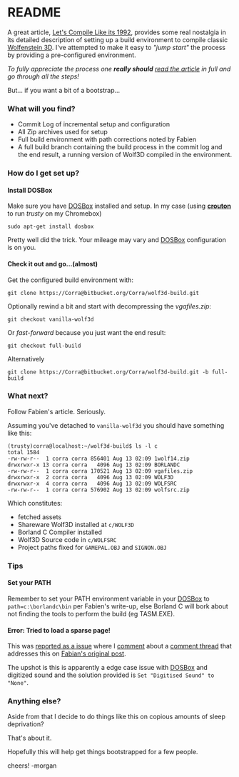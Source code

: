 # README #

A great article, [Let's Compile Like its 1992][original-post], provides some real nostalgia in its detailed description of setting up a build environment to compile classic [Wolfenstein 3D][wolf3d-wiki]. I've attempted to make it easy to *"jump start"* the process by providing a pre-configured environment. 

*To fully appreciate the process one **really should** [read the article][original-post] in full and go through all the steps!* 

But... if you want a bit of a bootstrap...

### What will you find? ###

* Commit Log of incremental setup and configuration
* All Zip archives used for setup
* Full build environment with path corrections noted by Fabien
* A full build branch containing the build process in the commit log and the end result, a running version of Wolf3D compiled in the environment.

### How do I get set up? ###

#### Install DOSBox ####

Make sure you have [DOSBox][dosbox] installed and setup. In my case (using **[crouton][crouton]** to run *trusty* on my Chromebox)

```
sudo apt-get install dosbox
```

Pretty well did the trick. Your mileage may vary and [DOSBox][dosbox] configuration is on you.

#### Check it out and go...(almost) ####

Get the configured build environment with:

```
git clone https://Corra@bitbucket.org/Corra/wolf3d-build.git

```

Optionally rewind a bit and start with decompressing the *vgafiles.zip*:

```
git checkout vanilla-wolf3d
```

Or *fast-forward* because you just want the end result:

```
git checkout full-build
```
Alternatively
```
git clone https://Corra@bitbucket.org/Corra/wolf3d-build.git -b full-build
```

### What next? ###

Follow Fabien's article. Seriously.

Assuming you've detached to `vanilla-wolf3d` you should have something like this:
```
(trusty)corra@localhost:~/wolf3d-build$ ls -l c
total 1584
-rw-rw-r--  1 corra corra 856401 Aug 13 02:09 1wolf14.zip
drwxrwxr-x 13 corra corra   4096 Aug 13 02:09 BORLANDC
-rw-rw-r--  1 corra corra 170521 Aug 13 02:09 vgafiles.zip
drwxrwxr-x  2 corra corra   4096 Aug 13 02:09 WOLF3D
drwxrwxr-x  4 corra corra   4096 Aug 13 02:09 WOLFSRC
-rw-rw-r--  1 corra corra 576902 Aug 13 02:09 wolfsrc.zip
```
Which constitutes:

* fetched assets
* Shareware Wolf3D installed at `c/WOLF3D`
* Borland C Compiler installed
* Wolf3D Source code in `c/WOLFSRC`
* Project paths fixed for `GAMEPAL.OBJ` and `SIGNON.OBJ`

### Tips ###

#### Set your PATH ####
Remember to set your PATH environment variable in your [DOSBox][dosbox] to `path=c:\borlandc\bin` per Fabien's write-up, else Borland C will bork about not finding the tools to perform the build (eg TASM.EXE).

#### Error: Tried to load a sparse page! ####
This was [reported as a issue][sparse-page-issue] where I [comment][sparse-page-issue-comment] about a [comment thread][sparse-page-post-comment] that addresses this on [Fabian's original post][original-post].

The upshot is this is apparently a edge case issue with [DOSBox][dosbox] and digitized sound and the solution provided is `Set "Digitised Sound" to "None"`.

### Anything else? ###

Aside from that I decide to do things like this on copious amounts of sleep deprivation?

That's about it.

Hopefully this will help get things bootstrapped for a few people.

cheers! -morgan

[original-post]: http://fabiensanglard.net/Compile_Like_Its_1992/ "Let's Compile Like its 1992"
[sparse-page-post-comment]: https://disqus.com/home/discussion/fabiensanglardswebsite/compile_like_its_1992/#comment-1538345406
[sparse-page-issue]: https://bitbucket.org/Corra/wolf3d-build/issues/1/tried-to-load-a-sparse-page "Tried to load a sparse page!"
[sparse-page-issue-comment]: https://bitbucket.org/Corra/wolf3d-build/issues/1/tried-to-load-a-sparse-page#comment-21321588
[dosbox]: http://www.dosbox.com/ "DOSBox"
[wolf3d-wiki]: https://en.wikipedia.org/wiki/Wolfenstein_3D "Wikipedia entry: Wolfenstein 3D"
[crouton]: https://github.com/dnschneid/crouton

